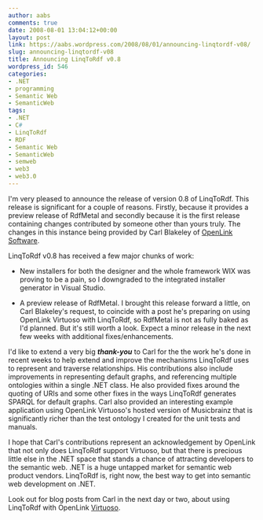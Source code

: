 ```yaml
---
author: aabs
comments: true
date: 2008-08-01 13:04:12+00:00
layout: post
link: https://aabs.wordpress.com/2008/08/01/announcing-linqtordf-v08/
slug: announcing-linqtordf-v08
title: Announcing LinqToRdf v0.8
wordpress_id: 546
categories:
- .NET
- programming
- Semantic Web
- SemanticWeb
tags:
- .NET
- C#
- LinqToRdf
- RDF
- Semantic Web
- SemanticWeb
- semweb
- web3
- web3.0
---
```


I'm very pleased to announce the release of version 0.8 of LinqToRdf. This release is significant for a couple of reasons. Firstly, because it provides a preview release of RdfMetal and secondly because it is the first release containing changes contributed by someone other than yours truly. The changes in this instance being provided by Carl Blakeley of [OpenLink Software](http://www.openlinksw.com).

LinqToRdf v0.8 has received a few major chunks of work:



	
  * New installers for both the designer and the whole framework
WIX was proving to be a pain, so I downgraded to the integrated installer generator in Visual Studio.

	
  * A preview release of RdfMetal. I brought this release forward a little, on Carl Blakeley's request, to coincide with a post he's preparing on using OpenLink Virtuoso with LinqToRdf, so RdfMetal is not as fully baked as I'd planned. But it's still worth a look. Expect a minor release in the next few weeks with additional fixes/enhancements.


I'd like to extend a very big **_thank-you_** to Carl for the the work he's done in recent weeks to help extend and improve the mechanisms LinqToRdf uses to represent and traverse relationships. His contributions also include improvements in representing default graphs, and referencing multiple ontologies within a single .NET class. He also provided fixes around the quoting of URIs and some other fixes in the ways LinqToRdf generates SPARQL for default graphs. Carl also provided an interesting example application using OpenLink Virtuoso's hosted version of Musicbrainz that is significantly richer than the test ontology I created for the unit tests and manuals.

I hope that Carl's contributions represent an acknowledgement by OpenLink that not only does LinqToRdf support Virtuoso, but that there is precious little else in the .NET space that stands a chance of attracting developers to the semantic web. .NET is a huge untapped market for semantic web product vendors. LinqToRdf is, right now, the best way to get into semantic web development on .NET.

Look out for blog posts from Carl in the next day or two, about using LinqToRdf with OpenLink [Virtuoso](http://virtuoso.openlinksw.com/).
